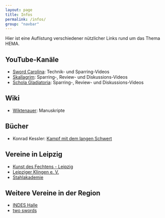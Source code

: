 ```yaml
---
layout: page
title: Infos
permalink: /infos/
group: "navbar"
---
```


Hier ist eine Auflistung verschiedener nützlicher Links rund um das Thema HEMA.

## YouTube-Kanäle

- [Sword Carolina](http://www.youtube.com/user/KASLKdF/videos): Technik- und Sparring-Videos
- [Skallagrim](http://www.youtube.com/user/SkallagrimNilsson/videos): Sparring-, Review- und Diskussions-Videos
- [Schola Gladiatoria](https://www.youtube.com/user/scholagladiatoria/videos): Sparring-, Review- und Diskussions-Videos

## Wiki

- [Wiktenauer](http://wiktenauer.com/wiki/Main_Page): Manuskripte

## Bücher

- Konrad Kessler: [Kampf mit dem langen Schwert](http://www.amazon.de/langen-Schwert-Grundlagen-Schwertkampfs-Fechtkunst/dp/3878920911)

## Vereine in Leipzig

- [Kunst des Fechtens - Leipzig](http://www.historical-weapons-combat.de/index.php/kdf-leipzig.html)
- [Leipziger Klingen e. V.](https://leipziger-klingen.de/)
- [Stahlakademie](http://www.stahlakademie.net/)

## Weitere Vereine in der Region

- [INDES Halle](https://www.indes-fechtkuenste.de/)
- [two swords](https://twoswords.wordpress.com/)
